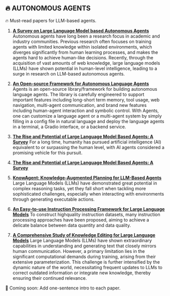 ## 🔥  AUTONOMOUS AGENTS
🔥 Must-read papers for LLM-based agents.

1. **[A Survey on Large Language Model based Autonomous Agents](https://arxiv.org/pdf/2308.11432.pdf)**  
Autonomous agents have long been a
research focus in academic and industry communities. Previous research often focuses on training
agents with limited knowledge within isolated environments, which diverges significantly from human
learning processes, and makes the agents hard to
achieve human-like decisions. Recently, through
the acquisition of vast amounts of web knowledge,
large language models (LLMs) have shown potential in human-level intelligence, leading to a surge in
research on LLM-based autonomous agents. 


2. **[An Open-source Framework for Autonomous Language Agents](https://github.com/aiwaves-cn/agents)** 
Agents is an open-source library/framework for building autonomous language agents. The library is carefully engineered to support important features including long-short term memory, tool usage, web navigation, multi-agent communication, and brand new features including human-agent interaction and symbolic control. With Agents, one can customize a language agent or a multi-agent system by simply filling in a config file in natural language and deploy the language agents in a terminal, a Gradio interface, or a backend service.

3. **[The Rise and Potential of Large Language Model Based Agents: A Survey](https://github.com/aiwaves-cn/agents)** 
For a long time, humanity has pursued artificial intelligence (AI) equivalent to or
surpassing the human level, with AI agents considered a promising vehicle for
this pursuit.

4. **[The Rise and Potential of Large Language Model Based Agents: A Survey](https://github.com/woooodyy/llm-agent-paper-list)** 

5. **[KnowAgent: Knowledge-Augmented Planning for LLM-Based Agents ](https://arxiv.org/abs/2403.03101)** 
Large Language Models (LLMs) have demonstrated great potential in complex reasoning tasks, yet they fall short when tackling more sophisticated challenges, especially when interacting with environments through generating executable actions. 

6. **[An Easy-to-use Instruction Processing Framework for Large Language Models](https://arxiv.org/pdf/2402.03049.pdf)** 
To construct highquality instruction datasets, many instruction
processing approaches have been proposed,
aiming to achieve a delicate balance between
data quantity and data quality.

7. **[A Comprehensive Study of Knowledge Editing for Large Language Models](https://arxiv.org/pdf/2401.01286.pdf)** 
Large Language Models (LLMs) have shown extraordinary capabilities in understanding and generating text that closely mirrors human communication. However, a primary limitation lies in the significant computational demands during training, arising from their extensive parameterization. This challenge is further intensified by the dynamic nature of the world, necessitating frequent updates to LLMs to correct outdated information or integrate new knowledge, thereby ensuring their continued relevance. 


🏃 Coming soon: Add one-sentence intro to each paper.





